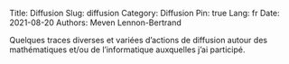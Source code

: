 Title: Diffusion
Slug: diffusion
Category: Diffusion
Pin: true
Lang: fr
Date: 2021-08-20
Authors: Meven Lennon-Bertrand

Quelques traces diverses et variées d’actions de diffusion autour des mathématiques et/ou de l’informatique auxquelles j’ai participé.